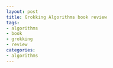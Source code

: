 ```yaml
---
layout: post
title: Grokking Algorithms book review
tags:
- algorithms
- book
- grokking
- review
categories:
- algorithms
---
```

